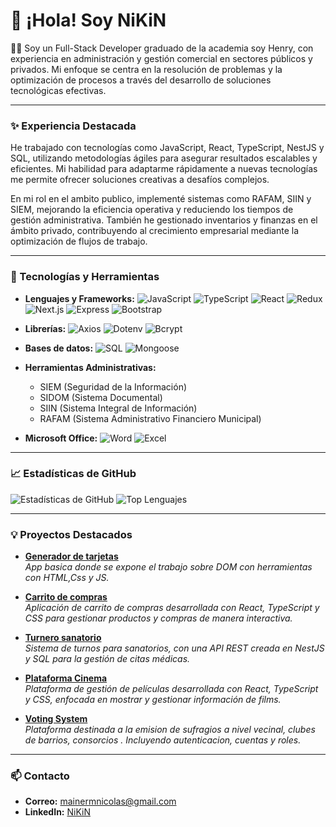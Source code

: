# 👋 ¡Hola! Soy NiKiN



  👨‍💻  Soy un Full-Stack Developer graduado de la academia soy Henry, con experiencia en administración y gestión comercial en sectores públicos y privados. Mi enfoque se centra en la resolución de problemas y la optimización de procesos a través del desarrollo de soluciones tecnológicas efectivas.

---

### ✨ Experiencia Destacada

He trabajado con tecnologías como JavaScript, React, TypeScript, NestJS y SQL, utilizando metodologías ágiles para asegurar resultados escalables y eficientes. Mi habilidad para adaptarme rápidamente a nuevas tecnologías me permite ofrecer soluciones creativas a desafíos complejos.

En mi rol en el ambito publico, implementé sistemas como RAFAM, SIIN y SIEM, mejorando la eficiencia operativa y reduciendo los tiempos de gestión administrativa. También he gestionado inventarios y finanzas en el ámbito privado, contribuyendo al crecimiento empresarial mediante la optimización de flujos de trabajo.

---

### 🚀 Tecnologías y Herramientas

- **Lenguajes y Frameworks:**
  ![JavaScript](https://img.shields.io/badge/JavaScript-F7DF1E.svg?style=flat&logo=javascript&logoColor=black)
  ![TypeScript](https://img.shields.io/badge/TypeScript-007ACC.svg?style=flat&logo=typescript&logoColor=white)
  ![React](https://img.shields.io/badge/React-61DAFB.svg?style=flat&logo=react&logoColor=black)
  ![Redux](https://img.shields.io/badge/Redux-764ABC.svg?style=flat&logo=redux&logoColor=white)
  ![Next.js](https://img.shields.io/badge/Next.js-000000.svg?style=flat&logo=nextdotjs&logoColor=white)
  ![Express](https://img.shields.io/badge/Express-000000.svg?style=flat&logo=express&logoColor=white)
  ![Bootstrap](https://img.shields.io/badge/Bootstrap-7952B3.svg?style=flat&logo=bootstrap&logoColor=white)

  
- **Librerías:**
  ![Axios](https://img.shields.io/badge/Axios-5A29E4.svg?style=flat&logo=axios&logoColor=white)
  ![Dotenv](https://img.shields.io/badge/Dotenv-ECD53F.svg?style=flat&logo=dotenv&logoColor=black)
  ![Bcrypt](https://img.shields.io/badge/Bcrypt-339933.svg?style=flat&logo=bcrypt&logoColor=white)


- **Bases de datos:**
  ![SQL](https://img.shields.io/badge/SQL-4479A1.svg?style=flat&logo=sql&logoColor=white)
  ![Mongoose](https://img.shields.io/badge/Mongoose-47A248.svg?style=flat&logo=mongodb&logoColor=white)

- **Herramientas Administrativas:**
  - SIEM (Seguridad de la Información)
  - SIDOM (Sistema Documental)
  - SIIN (Sistema Integral de Información)
  - RAFAM (Sistema Administrativo Financiero Municipal)

- **Microsoft Office:**
  ![Word](https://img.shields.io/badge/Word-2B579A.svg?style=flat&logo=microsoft-word&logoColor=white)
  ![Excel](https://img.shields.io/badge/Excel-217346.svg?style=flat&logo=microsoft-excel&logoColor=white)


---

### 📈 Estadísticas de GitHub
![Estadísticas de GitHub](https://github-readme-stats.vercel.app/api?username=nmainer&show_icons=true&theme=radical)
![Top Lenguajes](https://github-readme-stats.vercel.app/api/top-langs/?username=nmainer&layout=compact&theme=radical)

---

### 💡 Proyectos Destacados

- [**Generador de tarjetas**](https://proyect-n-1-dom.vercel.app/)  
  *App basica donde se expone el trabajo sobre DOM con herramientas con HTML,Css y JS.*

- [**Carrito de compras**](https://github.com/nmainer/NestJs--Carrito-compras)  
  *Aplicación de carrito de compras desarrollada con React, TypeScript y CSS para gestionar productos y compras de manera interactiva.*

- [**Turnero sanatorio**](https://github.com/nmainer/Proyect-N-3-Full_Stack_React_Vite)  
  *Sistema de turnos para sanatorios, con una API REST creada en NestJS y SQL para la gestión de citas médicas.*
  
- [**Plataforma Cinema**](https://github.com/nmainer/Proyect-N-2-DOM_API)  
  *Plataforma de gestión de películas desarrollada con React, TypeScript y CSS, enfocada en mostrar y gestionar información de films.*
  
- [**Voting System**](https://proyecto-modulo5.vercel.app)  
  *Plataforma destinada a la emision de sufragios a nivel vecinal, clubes de barrios, consorcios . Incluyendo autenticacion, cuentas y roles.*

---

### 📫 Contacto
- **Correo:** mainermnicolas@gmail.com
- **LinkedIn:** [NiKiN](https://www.linkedin.com/in/nicolas-matias-mainer-95706a208/)
